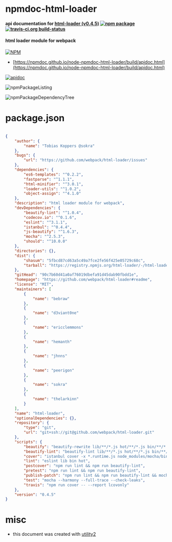 # npmdoc-html-loader

#### api documentation for  [html-loader (v0.4.5)](https://github.com/webpack/html-loader#readme)  [![npm package](https://img.shields.io/npm/v/npmdoc-html-loader.svg?style=flat-square)](https://www.npmjs.org/package/npmdoc-html-loader) [![travis-ci.org build-status](https://api.travis-ci.org/npmdoc/node-npmdoc-html-loader.svg)](https://travis-ci.org/npmdoc/node-npmdoc-html-loader)

#### html loader module for webpack

[![NPM](https://nodei.co/npm/html-loader.png?downloads=true&downloadRank=true&stars=true)](https://www.npmjs.com/package/html-loader)

- [https://npmdoc.github.io/node-npmdoc-html-loader/build/apidoc.html](https://npmdoc.github.io/node-npmdoc-html-loader/build/apidoc.html)

[![apidoc](https://npmdoc.github.io/node-npmdoc-html-loader/build/screenCapture.buildCi.browser.%252Ftmp%252Fbuild%252Fapidoc.html.png)](https://npmdoc.github.io/node-npmdoc-html-loader/build/apidoc.html)

![npmPackageListing](https://npmdoc.github.io/node-npmdoc-html-loader/build/screenCapture.npmPackageListing.svg)

![npmPackageDependencyTree](https://npmdoc.github.io/node-npmdoc-html-loader/build/screenCapture.npmPackageDependencyTree.svg)



# package.json

```json

{
    "author": {
        "name": "Tobias Koppers @sokra"
    },
    "bugs": {
        "url": "https://github.com/webpack/html-loader/issues"
    },
    "dependencies": {
        "es6-templates": "^0.2.2",
        "fastparse": "^1.1.1",
        "html-minifier": "^3.0.1",
        "loader-utils": "^1.0.2",
        "object-assign": "^4.1.0"
    },
    "description": "html loader module for webpack",
    "devDependencies": {
        "beautify-lint": "^1.0.4",
        "codecov.io": "^0.1.6",
        "eslint": "^3.1.1",
        "istanbul": "^0.4.4",
        "js-beautify": "^1.6.3",
        "mocha": "^2.5.3",
        "should": "^10.0.0"
    },
    "directories": {},
    "dist": {
        "shasum": "5fbcd87cd63a5c49a7fce2fe56f425e05729c68c",
        "tarball": "https://registry.npmjs.org/html-loader/-/html-loader-0.4.5.tgz"
    },
    "gitHead": "90c7b60d41a0af76019dbefa91d45dab90fbdd1e",
    "homepage": "https://github.com/webpack/html-loader#readme",
    "license": "MIT",
    "maintainers": [
        {
            "name": "bebraw"
        },
        {
            "name": "d3viant0ne"
        },
        {
            "name": "ericclemmons"
        },
        {
            "name": "hemanth"
        },
        {
            "name": "jhnns"
        },
        {
            "name": "peerigon"
        },
        {
            "name": "sokra"
        },
        {
            "name": "thelarkinn"
        }
    ],
    "name": "html-loader",
    "optionalDependencies": {},
    "repository": {
        "type": "git",
        "url": "git+ssh://git@github.com/webpack/html-loader.git"
    },
    "scripts": {
        "beautify": "beautify-rewrite lib/**/*.js hot/**/*.js bin/**/*.js benchmark/*.js test/*.js",
        "beautify-lint": "beautify-lint lib/**/*.js hot/**/*.js bin/**/*.js benchmark/*.js test/*.js",
        "cover": "istanbul cover -x *.runtime.js node_modules/mocha/bin/_mocha",
        "lint": "eslint lib bin hot",
        "postcover": "npm run lint && npm run beautify-lint",
        "pretest": "npm run lint && npm run beautify-lint",
        "publish-patch": "npm run lint && npm run beautify-lint && mocha && npm version patch && git push && git push --tags && npm publish",
        "test": "mocha --harmony --full-trace --check-leaks",
        "travis": "npm run cover -- --report lcovonly"
    },
    "version": "0.4.5"
}
```



# misc
- this document was created with [utility2](https://github.com/kaizhu256/node-utility2)
